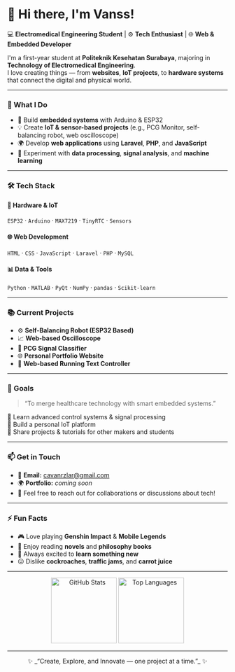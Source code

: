 # 👋 Hi there, I'm Vanss!

💻 **Electromedical Engineering Student** | ⚙️ **Tech Enthusiast** | 🌐 **Web & Embedded Developer**

I'm a first-year student at **Politeknik Kesehatan Surabaya**, majoring in **Technology of Electromedical Engineering**.  
I love creating things — from **websites**, **IoT projects**, to **hardware systems** that connect the digital and physical world.

---

### 🧠 What I Do

- 🧩 Build **embedded systems** with Arduino & ESP32  
- 💡 Create **IoT & sensor-based projects** (e.g., PCG Monitor, self-balancing robot, web oscilloscope)  
- 🌍 Develop **web applications** using **Laravel**, **PHP**, and **JavaScript**  
- 🧰 Experiment with **data processing**, **signal analysis**, and **machine learning**

---

### 🛠️ Tech Stack

#### 💾 Hardware & IoT
`ESP32` · `Arduino` · `MAX7219` · `TinyRTC` · `Sensors`  

#### 🌐 Web Development
`HTML` · `CSS` · `JavaScript` · `Laravel` · `PHP` · `MySQL`  

#### 📊 Data & Tools
`Python` · `MATLAB` · `PyQt` · `NumPy` · `pandas` · `Scikit-learn`

---

### 📚 Current Projects

- ⚙️ **Self-Balancing Robot (ESP32 Based)**
- 📈 **Web-based Oscilloscope**
- 🧠 **PCG Signal Classifier**
- 🌐 **Personal Portfolio Website**
- 💬 **Web-based Running Text Controller**

---

### 🧭 Goals

> “To merge healthcare technology with smart embedded systems.”

🎯 Learn advanced control systems & signal processing  
🚀 Build a personal IoT platform  
📘 Share projects & tutorials for other makers and students  

---

### 📫 Get in Touch

- 📧 **Email:** [cavanrzlar@gmail.com](mailto:cavanrzlar@gmail.com)  
- 🌍 **Portfolio:** _coming soon_  
- 💬 Feel free to reach out for collaborations or discussions about tech!

---

### ⚡ Fun Facts

- 🎮 Love playing **Genshin Impact** & **Mobile Legends**  
- 📖 Enjoy reading **novels** and **philosophy books**  
- 🧠 Always excited to **learn something new**  
- 😖 Dislike **cockroaches**, **traffic jams**, and **carrot juice**

---

<p align="center">
  <img src="https://github-readme-stats.vercel.app/api?username=Vanss&show_icons=true&theme=tokyonight" alt="GitHub Stats" height="150"/>
  <img src="https://github-readme-stats.vercel.app/api/top-langs/?username=Vanss&layout=compact&theme=tokyonight" alt="Top Languages" height="150"/>
</p>

---

<p align="center">✨ _“Create, Explore, and Innovate — one project at a time.”_ ✨</p>
